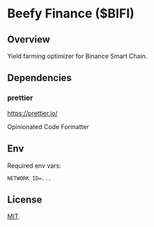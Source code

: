 # Beefy Finance ($BIFI)

## Overview

Yield farming optimizer for Binance Smart Chain.

## Dependencies

### prettier

https://prettier.io/

Opinionated Code Formatter

## Env

Required env vars:

```
NETWORK_ID=...
```

## License

[MIT](LICENSE).
